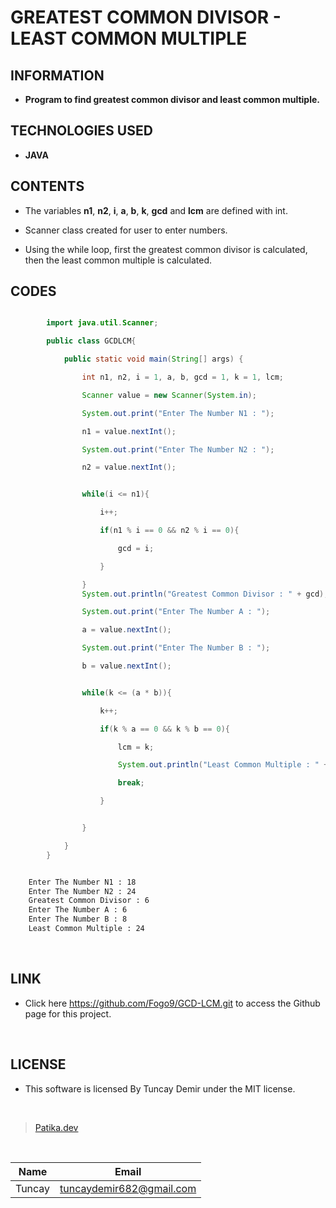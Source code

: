 # **GREATEST COMMON DIVISOR - LEAST COMMON MULTIPLE**

## INFORMATION

* **Program to find greatest common divisor and least common multiple.**

## TECHNOLOGIES USED

* **JAVA**

## CONTENTS

* The variables **n1**, **n2**, **i**, **a**, **b**, **k**, **gcd** and **lcm** are defined with int.

* Scanner class created for user to enter numbers.

* Using the while loop, first the greatest common divisor is calculated, then the least common multiple is calculated.

## CODES

```Java

        import java.util.Scanner;

        public class GCDLCM{

            public static void main(String[] args) {

                int n1, n2, i = 1, a, b, gcd = 1, k = 1, lcm;

                Scanner value = new Scanner(System.in);

                System.out.print("Enter The Number N1 : ");

                n1 = value.nextInt();

                System.out.print("Enter The Number N2 : ");

                n2 = value.nextInt();


```

```Java

                while(i <= n1){

                    i++;

                    if(n1 % i == 0 && n2 % i == 0){

                        gcd = i;

                    }

                }
                System.out.println("Greatest Common Divisor : " + gcd);

                System.out.print("Enter The Number A : ");

                a = value.nextInt();

                System.out.print("Enter The Number B : ");

                b = value.nextInt();


                while(k <= (a * b)){

                    k++;

                    if(k % a == 0 && k % b == 0){

                        lcm = k;

                        System.out.println("Least Common Multiple : " + lcm);

                        break;

                    }


                }

            }
        }

```

```bash

    Enter The Number N1 : 18
    Enter The Number N2 : 24
    Greatest Common Divisor : 6
    Enter The Number A : 6
    Enter The Number B : 8
    Least Common Multiple : 24

```

<br />

## LINK

* Click here https://github.com/Fogo9/GCD-LCM.git to access the Github page for this project.

<br />

## LICENSE

* This software is licensed By Tuncay Demir under the MIT license.

<br />

>[Patika.dev](https://app.patika.dev/fogomurphy)

<br/>

| Name |  Email |
| ---- |  ----- |
| Tuncay | tuncaydemir682@gmail.com |
